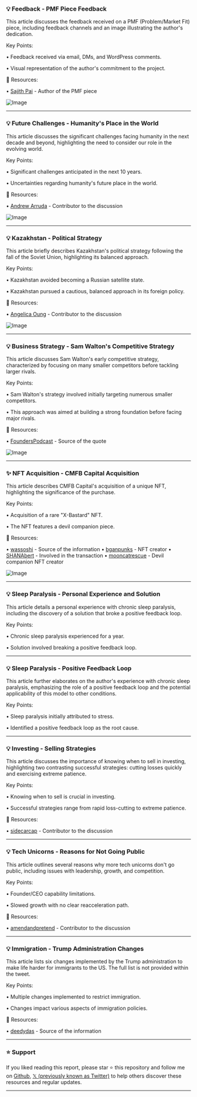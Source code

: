 ### 💡 Feedback - PMF Piece Feedback

This article discusses the feedback received on a PMF (Problem/Market Fit) piece, including feedback channels and an image illustrating the author's dedication.

Key Points:

• Feedback received via email, DMs, and WordPress comments.

•  Visual representation of the author's commitment to the project.


🔗 Resources:

• [Sajith Pai](https://x.com/sajithpai) - Author of the PMF piece

![Image](https://pbs.twimg.com/media/GyiCSCzWsAA2HjT?format=png&name=small)


---

### 💡 Future Challenges - Humanity's Place in the World

This article discusses the significant challenges facing humanity in the next decade and beyond, highlighting the need to consider our role in the evolving world.

Key Points:

•  Significant challenges anticipated in the next 10 years.

•  Uncertainties regarding humanity's future place in the world.



🔗 Resources:

• [Andrew Arruda](https://x.com/AndrewArruda) -  Contributor to the discussion

![Image](https://pbs.twimg.com/amplify_video_thumb/1956077316380991488/img/jnFW6KG_lVnX2bAb.jpg)


---

### 💡 Kazakhstan - Political Strategy

This article briefly describes Kazakhstan's political strategy following the fall of the Soviet Union, highlighting its balanced approach.

Key Points:

• Kazakhstan avoided becoming a Russian satellite state.

•  Kazakhstan pursued a cautious, balanced approach in its foreign policy.


🔗 Resources:

• [Angelica Oung](https://x.com/AngelicaOung) -  Contributor to the discussion

![Image](https://pbs.twimg.com/media/GyaYP8WXQAAOVRt?format=jpg&name=small)


---

### 💡 Business Strategy - Sam Walton's Competitive Strategy

This article discusses Sam Walton's early competitive strategy, characterized by focusing on many smaller competitors before tackling larger rivals.

Key Points:

• Sam Walton's strategy involved initially targeting numerous smaller competitors.

• This approach was aimed at building a strong foundation before facing major rivals.



🔗 Resources:

• [FoundersPodcast](https://x.com/FoundersPodcast) - Source of the quote

![Image](https://pbs.twimg.com/media/GyerbKvXsAElXZ-?format=jpg&name=small)


---

### ✨ NFT Acquisition - CMFB Capital Acquisition

This article describes CMFB Capital's acquisition of a unique NFT, highlighting the significance of the purchase.

Key Points:

• Acquisition of a rare "X-Bastard" NFT.

•  The NFT features a devil companion piece.


🔗 Resources:

• [wassoshi](https://x.com/wassoshi) -  Source of the information
• [bganpunks](https://x.com/bganpunks) -  NFT creator
• [SHANAbert](https://x.com/SHANAbert) - Involved in the transaction
• [mooncatrescue](https://x.com/mooncatrescue) - Devil companion NFT creator

![Image](https://pbs.twimg.com/media/GygCqXoWcAAFUCy?format=png&name=small)


---

### 💡 Sleep Paralysis - Personal Experience and Solution

This article details a personal experience with chronic sleep paralysis, including the discovery of a solution that broke a positive feedback loop.

Key Points:

•  Chronic sleep paralysis experienced for a year.

•  Solution involved breaking a positive feedback loop.


---

### 💡 Sleep Paralysis - Positive Feedback Loop

This article further elaborates on the author's experience with chronic sleep paralysis, emphasizing the role of a positive feedback loop and the potential applicability of this model to other conditions.

Key Points:

• Sleep paralysis initially attributed to stress.

•  Identified a positive feedback loop as the root cause.


---

### 💡 Investing - Selling Strategies

This article discusses the importance of knowing when to sell in investing, highlighting two contrasting successful strategies: cutting losses quickly and exercising extreme patience.

Key Points:

•  Knowing when to sell is crucial in investing.

•  Successful strategies range from rapid loss-cutting to extreme patience.


🔗 Resources:

• [sidecarcap](https://x.com/sidecarcap) - Contributor to the discussion


---

### 💡 Tech Unicorns - Reasons for Not Going Public

This article outlines several reasons why more tech unicorns don't go public, including issues with leadership, growth, and competition.

Key Points:

•  Founder/CEO capability limitations.

•  Slowed growth with no clear reacceleration path.


🔗 Resources:

• [amendandpretend](https://x.com/amendandpretend) - Contributor to the discussion


---

### 💡 Immigration - Trump Administration Changes

This article lists six changes implemented by the Trump administration to make life harder for immigrants to the US.  The full list is not provided within the tweet.

Key Points:

• Multiple changes implemented to restrict immigration.

•  Changes impact various aspects of immigration policies.


🔗 Resources:

• [deedydas](https://x.com/deedydas) - Source of the information


---

### ⭐️ Support

If you liked reading this report, please star ⭐️ this repository and follow me on [Github](https://github.com/Drix10), [𝕏 (previously known as Twitter)](https://x.com/DRIX_10_) to help others discover these resources and regular updates.

---